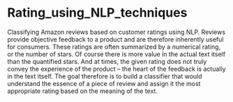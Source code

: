 # Rating_using_NLP_techniques
Classifying Amazon reviews based on customer ratings using NLP. Reviews provide objective feedback to a
product and are therefore inherently useful for consumers. These ratings are often summarized by a numerical
rating, or the number of stars. Of course there is more value in the actual text itself than the quantified stars.
And at times, the given rating does not truly convey the experience of the product – the heart of the feedback is
actually in the text itself. The goal therefore is to build a classifier that would understand the essence of a piece
of review and assign it the most appropriate rating based on the meaning of the text.

